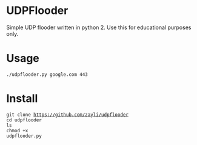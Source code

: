 # UDPFlooder
Simple UDP flooder written in python 2. Use this for educational purposes only.
# Usage
<code>./udpflooder.py google.com 443</code>
# Install
<code>git clone https://github.com/zayli/udpflooder</code><br />
<code>cd udpflooder</code><br />
<code>ls</code><br />
<code>chmod +x udpflooder.py</code>
